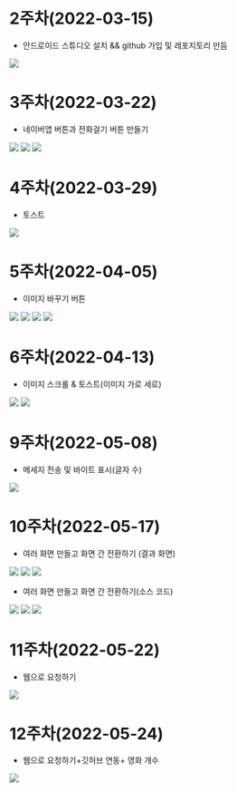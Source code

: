 # 2주차(2022-03-15)
- 안드로이드 스튜디오 설치 && github 가입 및 레포지토리 만듬 

<img width="" height="" src="./pic/2st.PNG"></img>

# 3주차(2022-03-22)
 - 네이버앱 버튼과 전화걸기 버튼 만들기
 
<img width="" height="" src="./pic/3stpage.PNG"></img>
<img width="" height="" src="./pic/call.PNG"></img>
<img width="" height="" src="./pic/naver.PNG"></img>

# 4주차(2022-03-29)
 - 토스트 
 
<img width="" height="" src="./pic/4app.PNG"></img>

# 5주차(2022-04-05)
 - 이미지 바꾸기 버튼

<img width="" height="" src="./pic/5st_app_src1.jpg"></img>
<img width="" height="" src="./pic/5st_app_src2.jpg"></img>
<img width="" height="" src="./pic/5st_app1.jpg"></img>
<img width="" height="" src="./pic/5st_app2.jpg"></img>

# 6주차(2022-04-13)
 - 이미지 스크롤 & 토스트(이미지 가로 세로)

<img width="" height="" src="./pic/6st_app_1.jpg"></img>
<img width="" height="" src="./pic/6st_app_2.jpg"></img>

# 9주차(2022-05-08)
 - 메세지 전송 및 바이트 표시(글자 수)

<img width="" height="" src="./pic/9st_app.jpg"></img>


# 10주차(2022-05-17)
 - 여러 화면 만들고 화면 간 전환하기 (결과 화면)

<img width="" height="" src="./pic/10st_app1.jpg"></img>
<img width="" height="" src="./pic/10st_app2.jpg"></img>
<img width="" height="" src="./pic/10st_app3.jpg"></img>

 - 여러 화면 만들고 화면 간 전환하기(소스 코드)
 
<img width="" height="" src="./pic/10st_app_code1.jpg"></img>
<img width="" height="" src="./pic/10st_app_code2.jpg"></img>
<img width="" height="" src="./pic/10st_app_code3.jpg"></img>

# 11주차(2022-05-22)
 - 웹으로 요청하기

<img width="" height="" src="./pic/11st_app_5.jpg"></img>


# 12주차(2022-05-24)
 - 웹으로 요청하기+깃허브 연동+ 영화 개수

<img width="" height="" src="./pic/12st_app_test.jpg"></img>
